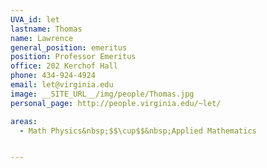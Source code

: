 ```yaml
---
UVA_id: let
lastname: Thomas
name: Lawrence
general_position: emeritus
position: Professor Emeritus
office: 202 Kerchof Hall
phone: 434-924-4924
email: let@virginia.edu
image: __SITE_URL__/img/people/Thomas.jpg
personal_page: http://people.virginia.edu/~let/

areas:
  - Math Physics&nbsp;$$\cup$$&nbsp;Applied Mathematics


---
```

